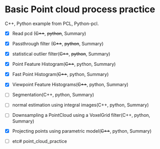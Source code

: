# Basic Point cloud process practice

C++, Python example from PCL, Python-pcl.

- [x] Read pcd (~~C++~~, ~~python~~, Summary)
- [x] Passthrough filter (~~C++~~, ~~python~~, Summary)
- [x] statistical outlier filter(~~C++~~, ~~python~~, Summary)
- [x] Point Feature Histogram(~~C++~~, python, Summary)
- [x] Fast Point Histogram(~~C++~~, python, Summary)
- [x] Viewpoint Feature Histograms(~~C++~~, python, Summary)
- [ ] Segmentation(C++, python, Summary)
- [ ] normal estimation using integral images(C++, python, Summary)
- [ ] Downsampling a PointCloud using a VoxelGrid filter(C++, python, Summary)
- [x] Projecting points using parametric model(~~C++~~, python, Summary)
- [ ] etc# point_cloud_practice

